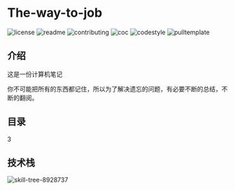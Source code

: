 # The-way-to-job

![license](https://github.com/ch-Gao/The-way-to-job?path=LICENSE)
![readme](https://github.com/ch-Gao/The-way-to-job?path=README.md)
![contributing](https://github.com/ch-Gao/The-way-to-job?path=CONTRIBUTING.md)
![coc](https://github.com/ch-Gao/The-way-to-job?path=CODE_OF_CONDUCT.md)
![codestyle](https://github.com/ch-Gao/The-way-to-job?path=CODE_STYLE.md)
![pulltemplate](https://github.com/ch-Gao/The-way-to-job?path=.github/PULL_REQUEST_TEMPLATE/pull_request_template.md)

## 介绍

这是一份计算机笔记

你不可能把所有的东西都记住，所以为了解决遗忘的问题，有必要不断的总结，不断的翻阅。

## 目录

3

## 技术栈

![skill-tree-8928737](F:/md%E7%AC%94%E8%AE%B0%E5%9B%BE%E7%89%87/README.assets/skill-tree-8928737.svg)

## 
